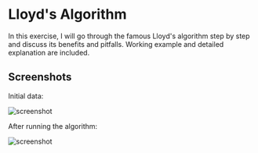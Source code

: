 # Lloyd's Algorithm
In this exercise, I will go through the famous Lloyd's algorithm step by step and discuss its benefits and pitfalls. Working example and detailed explanation are included.

## Screenshots
Initial data:

![screenshot](https://github.com/hsuanhauliu/coding-practice/blob/master/machine-learning/k-means/screenshot-1.jpg "screenshot")

After running the algorithm:

![screenshot](https://github.com/hsuanhauliu/coding-practice/blob/master/machine-learning/k-means/screenshot-2.jpg "screenshot")
